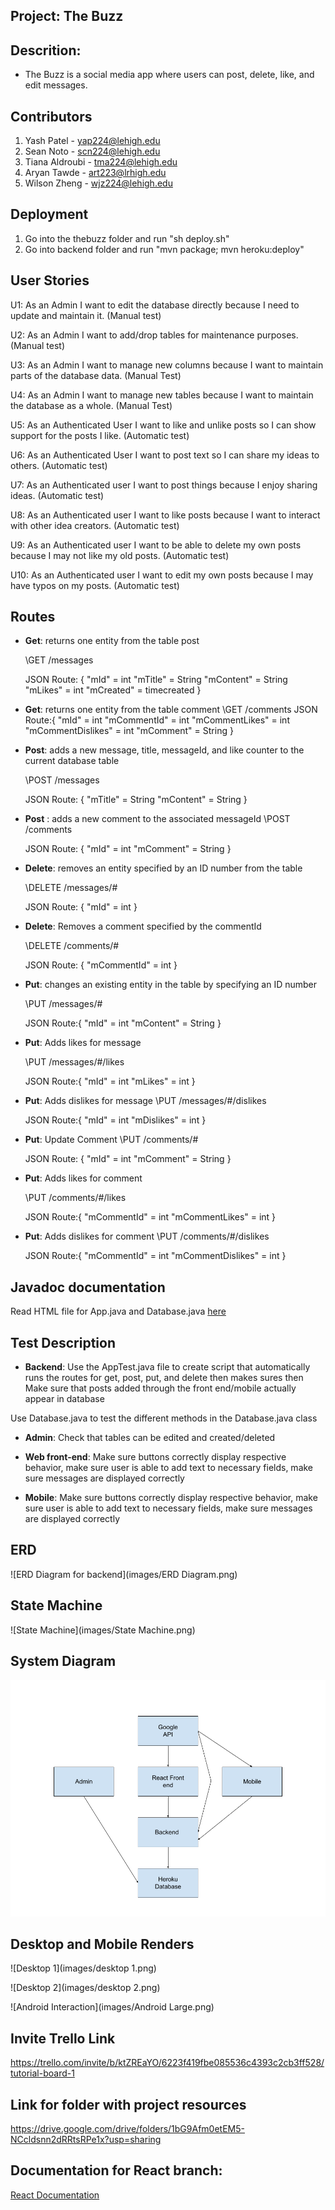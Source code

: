 ## Project: The Buzz

## Descrition:
- The Buzz is a social media app where users can post, delete, like, and edit messages. 

## Contributors
1. Yash Patel - yap224@lehigh.edu
2. Sean Noto - scn224@lehigh.edu
3. Tiana Aldroubi - tma224@lehigh.edu
4. Aryan Tawde - art223@lrhigh.edu
4. Wilson Zheng - wjz224@lehigh.edu

## Deployment
1. Go into the thebuzz folder and run "sh deploy.sh"
2. Go into backend folder and run "mvn package; mvn heroku:deploy"


## User Stories

U1: As an Admin I want to edit the database directly because I need to update and maintain it. (Manual test)

U2: As an Admin I want to add/drop tables for maintenance purposes. (Manual test)

U3: As an Admin I want to manage new columns because I want to maintain parts of the database data. (Manual Test)

U4: As an Admin  I want to manage new tables because I want to maintain the database as a whole. (Manual Test) 

U5: As an Authenticated User I want to like and unlike posts so I can show support for the posts I like. (Automatic test)

U6: As an Authenticated User I want to post text so I can share my ideas to others. (Automatic test)

U7: As an Authenticated user  I want to post things because I enjoy sharing ideas. (Automatic test)

U8: As an Authenticated user  I want to like posts because I want to interact with other idea creators. (Automatic test)

U9: As an Authenticated user  I want to be able to delete my own posts because I may not like my old posts. (Automatic test)

U10: As an Authenticated user  I want to edit my own posts because I may have typos on my posts. (Automatic test)

## Routes
- __Get__: returns one entity from the table post

  \GET /messages 

  JSON Route: {
    "mId" = int
    "mTitle" = String
    "mContent" = String
    "mLikes" = int
    "mCreated" = timecreated
  }
- __Get__: returns one entity from the table comment
    \GET /comments
    JSON Route:{
      "mId" = int
      "mCommentId" = int
      "mCommentLikes" = int
      "mCommentDislikes" = int
      "mComment" = String
    }

- __Post__: adds a new message, title, messageId, and like counter to the current database table

  \POST /messages

  JSON Route: {
    "mTitle" = String
    "mContent" = String
  }
- __Post__ : adds a new comment to the associated messageId
  \POST /comments
  
   JSON Route: {
     "mId" = int
     "mComment" = String
   }

- __Delete__: removes an entity specified by an ID number from the table

  \DELETE /messages/#

  JSON Route: {
    "mId" = int
  }
- __Delete__: Removes a comment specified by the commentId
  
  \DELETE /comments/#
  
  JSON Route: {
    "mCommentId" =  int
  }
   
- __Put__: changes an existing entity in the table by specifying an ID number

  \PUT /messages/#

  JSON Route:{
    "mId" = int
    "mContent" = String
  }

- __Put__: Adds likes for message

  \PUT /messages/#/likes

  JSON Route:{
    "mId" = int
    "mLikes" = int
  }
- __Put__: Adds dislikes for message
  \PUT /messages/#/dislikes
  
  JSON Route:{
    "mId" = int
    "mDislikes" = int
  }
- __Put__: Update Comment
  \PUT /comments/#
   
  JSON Route: {
     "mId" = int
     "mComment" = String
  }
- __Put__: Adds likes for comment

  \PUT /comments/#/likes

  JSON Route:{
    "mCommentId" = int
    "mCommentLikes" = int
  }
- __Put__: Adds dislikes for comment
  \PUT /comments/#/dislikes
  
  JSON Route:{
    "mCommentId" = int
    "mCommentDislikes" = int
  }
## Javadoc documentation
Read HTML file for App.java and Database.java [here](./backend\src\main\java\edu\lehigh\cse216\yap224\backend\JavadocHTMLFiles\index-all.html) 

  
## Test Description
- __Backend__: Use the AppTest.java file to create script that automatically runs the routes for get, post, put, and delete then makes sures then Make sure that posts added through the front end/mobile actually appear in database

Use Database.java to test the different methods in the Database.java class

- __Admin__: Check that tables can be edited and created/deleted

- __Web front-end__: Make sure buttons correctly display respective behavior, make sure user is able to add text to necessary fields, make sure messages are displayed correctly


- __Mobile__: Make sure buttons correctly display respective behavior, make sure user is able to add text to necessary fields, make sure messages are displayed correctly


## ERD

![ERD Diagram for backend](images/ERD Diagram.png)

## State Machine

![State Machine](images/State Machine.png)

## System Diagram

![System Diagram](images/SystemDiagram.png)

## Desktop and Mobile Renders

![Desktop 1](images/desktop 1.png)

![Desktop 2](images/desktop 2.png)

![Android Interaction](images/Android Large.png)

## Invite Trello Link 
 https://trello.com/invite/b/ktZREaYO/6223f419fbe085536c4393c2cb3ff528/tutorial-board-1
 
## Link for folder with project resources
https://drive.google.com/drive/folders/1bG9Afm0etEM5-NCcldsnn2dRRtsRPe1x?usp=sharing

## Documentation for React branch:
[React Documentation](thebuzz/docs/index.html)
